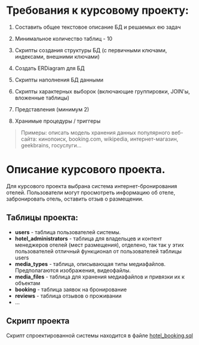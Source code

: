 # Требования к курсовому проекту:

1. Составить общее текстовое описание БД и решаемых ею задач

2. Минимальное количество таблиц - 10

3. Скрипты создания структуры БД (с первичными ключами, индексами, внешними ключами)

4. Создать ERDiagram для БД

5. Скрипты наполнения БД данными

6. Скрипты характерных выборок (включающие группировки, JOIN'ы, вложенные таблицы)

7. Представления (минимум 2)

8. Хранимые процедуры / триггеры

> Примеры: описать модель хранения данных популярного веб-сайта: кинопоиск, booking.com, wikipedia, интернет-магазин, geekbrains, госуслуги...

# Описание курсового проекта.

Для курсового проекта выбрана система интернет-бронирования отелей. Пользователи могут просмотреть информацию об отеле, забронировать отель, оставить отзыв о размещении.

## Таблицы проекта:

- **users** - таблица пользователей системы.
- **hotel_administrators** - таблица для владельцев и контент менеджеров отелей (меcт размещения), отделено, так так у этих пользователей отличный функционал от пользователей таблицы users
- **media_types** - таблица, описывающая типы медиафайлов. Предполагаются изображения, видеофайлы.
- **media_files** - таблица для хранения медиафайлов и привязки их к объектам
- **booking** - таблица заявок на бронирование
- **reviews** - таблица отзывов о проживании
- ...

## Скрипт проекта

Скрипт спроектированной системы находится в файле [hotel_booking.sql](https://github.com/Roman-R2/MySQL_basic/blob/main/final%20-%20Course%20work/hotel_booking.sql)